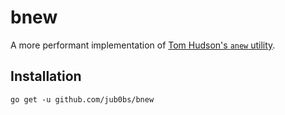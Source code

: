# bnew

A more performant implementation of [Tom Hudson's `anew` utility][1].

## Installation

```
go get -u github.com/jub0bs/bnew
```

[1]: https://github.com/tomnomnom/anew

